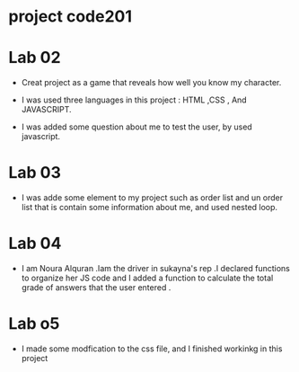 # project code201

# Lab 02
* Creat  project as  a game that reveals how well you know my character.

* I was used three languages in this project : HTML ,CSS , And JAVASCRIPT.

* I was added some question about me to test the user, by used javascript. 

# Lab 03 
 * I was adde some element to my project such as order list and un order list that is contain some information about me, and used nested loop. 



# Lab 04 
* I am Noura Alquran .Iam the driver in sukayna's rep .I declared functions to organize her JS code and I added a function to calculate the total grade of  answers that the user entered .


# Lab o5

* I made some modfication to the css file, and  I finished workinkg in this project 